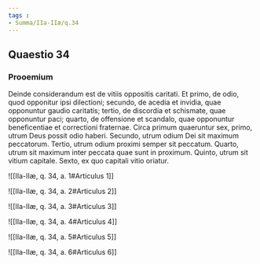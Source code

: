 ```yaml
---
tags : 
- Summa/IIa-IIæ/q.34
---
```


## Quaestio 34

### Prooemium

Deinde considerandum est de vitiis oppositis caritati. Et primo, de odio, quod opponitur ipsi dilectioni; secundo, de acedia et invidia, quae opponuntur gaudio caritatis; tertio, de discordia et schismate, quae opponuntur paci; quarto, de offensione et scandalo, quae opponuntur beneficentiae et correctioni fraternae. Circa primum quaeruntur sex, primo, utrum Deus possit odio haberi. Secundo, utrum odium Dei sit maximum peccatorum. Tertio, utrum odium proximi semper sit peccatum. Quarto, utrum sit maximum inter peccata quae sunt in proximum. Quinto, utrum sit vitium capitale. Sexto, ex quo capitali vitio oriatur.

![[IIa-IIæ, q. 34, a. 1#Articulus 1]]

![[IIa-IIæ, q. 34, a. 2#Articulus 2]]

![[IIa-IIæ, q. 34, a. 3#Articulus 3]]

![[IIa-IIæ, q. 34, a. 4#Articulus 4]]

![[IIa-IIæ, q. 34, a. 5#Articulus 5]]

![[IIa-IIæ, q. 34, a. 6#Articulus 6]]


